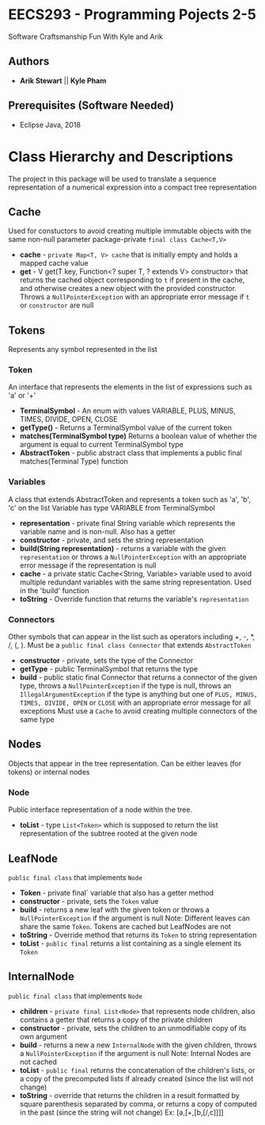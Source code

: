 # EECS293 - Programming Pojects 2-5
Software Craftsmanship Fun With Kyle and Arik

## Authors
* **Arik Stewart** || **Kyle Pham**

## Prerequisites (Software Needed)
* Eclipse Java, 2018

# Class Hierarchy and Descriptions
The project in this package will be used to translate a sequence representation of a numerical expression into a compact tree representation

## Cache
Used for constuctors to avoid creating multiple immutable objects with the same non-null parameter
package-private `final class Cache<T,V>`
* **cache** - `private Map<T, V> cache` that is initially empty and holds a mapped cache value
* **get** - V get(T key, Function<? super T, ? extends V> constructor> that returns the cached object corresponding to `t` if present in the cache,
		and otherwise creates a new object with the provided constructor. Throws a `NullPointerException` with an appropriate error message
		if `t` or `constructor` are null

## Tokens
Represents any symbol represented in the list
### Token
An interface that represents the elements in the list of expressions such as 'a' or '+'
* **TerminalSymbol** - An enum with values VARIABLE, PLUS, MINUS, TIMES, DIVIDE, OPEN, CLOSE
* **getType()** - Returns a TerminalSymbol value of the current token
* **matches(TerminalSymbol type)** Returns a boolean value of whether the argument is equal to current TerminalSymbol type
* **AbstractToken** - public abstract class that implements a public final matches(Terminal Type) function

### Variables
A class that extends AbstractToken and represents a token such as 'a', 'b', 'c' on the list
Variable has type VARIABLE from TerminalSymbol
* **representation** - private final String variable which represents the variable name and is non-null. Also has a getter
* **constructor** - private, and sets the string representation
* **build(String representation)** - returns a variable with the given `representation` or throws a `NullPointerException` with an appropriate error message if the representation is null
* **cache** - a private static Cache<String, Variable> variable used to avoid multiple redundant variables with the same string representation. Used in the 'build' function
* **toString** - Override function that returns the variable's `representation`

### Connectors
Other symbols that can appear in the list such as operators including +, -, *, /, (, ).
Must be a `public final class Connector` that extends `AbstractToken`
* **constructor** - private, sets the type of the Connector
* **getType** - public TerminalSymbol that returns the type
* **build** - public static final Connector that returns a connector of the given type, throws a `NullPointerException` if the type is null,
		throws an `IllegalArgumentException` if the type is anything but one of `PLUS, MINUS, TIMES, DIVIDE, OPEN` or `CLOSE` with 
		an appropriate error message for all exceptions
		Must use a `Cache` to avoid creating multiple connectors of the same type

## Nodes
Objects that appear in the tree representation. Can be either leaves (for tokens) or internal nodes
### Node
Public interface representation of a node within the tree. 
* **toList** - type `List<Token>` which is supposed to return the list representation of the subtree rooted at the given node

## LeafNode
`public final class` that implements `Node`
* **Token** - 	private final` variable that also has a getter method
* **constructor** - private, sets the `Token` value
* **build** - returns a new leaf with the given token or throws a `NullPointerException` if the argument is null
		Note: Different leaves can share the same `Token`. Tokens are cached but LeafNodes are not
* **toString** - Override method that returns its `Token` to string representation
* **toList** - `public final` returns a list containing as a single element its `Token` 

## InternalNode
`public final class` that implements `Node` 
* **children** - `private final List<Node>` that represents node children, also contains a getter that returns a copy of the private children
* **constructor** - private, sets the children to an unmodifiable copy of its own argument
* **build** - returns a new a new `InternalNode` with the given children, throws a `NullPointerException` if the argument is null
	Note: Internal Nodes are not cached
* **toList** - `public final` returns the concatenation of the children's lists, or a copy of the precomputed lists if already created (since the list will not change)
* **toString** - override that returns the children in a result formatted by square parenthesis separated by comma, or returns a copy of computed in the past (since the string will not change)
		Ex: [a,[+,[b,[/,c]]]]



